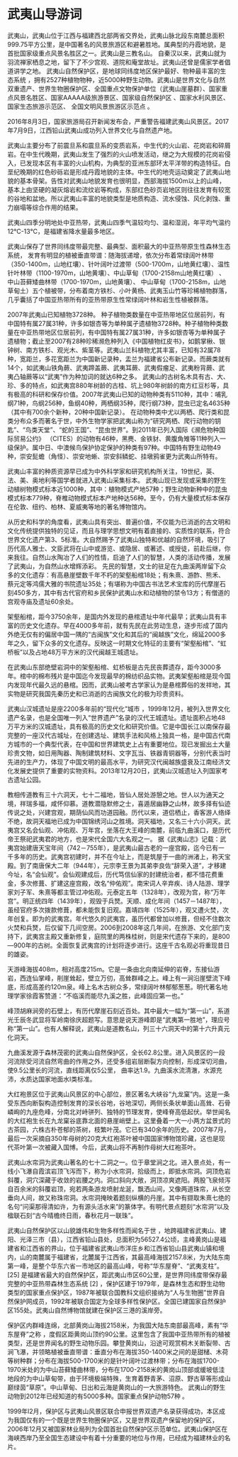 # 武夷山导游词  
武夷山，武夷山位于江西与福建西北部两省交界处，武夷山脉北段东南麓总面积999.75平方公里，是中国著名的风景旅游区和避暑胜地。属典型的丹霞地貌，是首批国家级重点风景名胜区之一。武夷山是三教名山。 自秦汉以来，武夷山就为羽流禅家栖息之地，留下了不少宫观、道院和庵堂故址。武夷山还曾是儒家学者倡道讲学之地。 武夷山自然保护区，是地球同纬度地区保护最好、物种最丰富的生态系统  ，拥有2527种植物物种，近5000种野生动物。武夷山是世界文化与自然双重遗产、世界生物圈保护区、全国重点文物保护单位（武夷山崖墓群）、国家重点风景名胜区、国家AAAAA级旅游景区、国家级自然保护区  、国家水利风景区、  国家生态旅游示范区、  全国文明风景旅游区示范点  。  

2016年8月3日，国家旅游局召开新闻发布会，严重警告福建武夷山风景区。2017年7月9日，江西铅山武夷山成功列入世界文化与自然遗产地。  

 武夷山主要分布了前震旦系和震旦系的变质岩系，中生代的火山岩、花岗岩和碎屑岩。在中生代晚期，武夷山发生了强烈的火山喷发活动，继之为大规模的花岗岩侵入，已发现本区有丰富的火山机构，为典型的亚洲东部环太平洋带的构造特征。白垩纪晚期的红色砂砾岩是形成丹霞地貌的主体。中生代的地壳运动奠定了武夷山地貌的基本骨架。告性对武夷山地貌发育也很明显，西部海拔1500m以上的山峰，基本上由坚硬的凝灰熔岩和流纹岩等构成，东部红色砂页岩地区则往往发育有较宽的谷地和盆地。所以武夷山丰富的地貌类型是地质构造、流水侵蚀、风化剥蚀、重力崩塌等综合作用的结果。  

武夷山四季分明地处中亚热带，武夷山四季气温较均匀、温和湿润，年平均气温约12℃-13℃，是福建省降水量最多地区。  

武夷山保存了世界同纬度带最完整、最典型、面积最大的中亚热带原生性森林生态系统， 发育有明显的植被垂直带谱：随海拔递增，依次分布着常绿阔叶林带（350-1400m，山地红壤）、针叶阔叶过渡带（500-1700m，山地黄红壤）、温性针叶林带（1100-1970m，山地黄壤）、中山草甸（1700-2158m山地黄红壤） 、中山苔藓矮曲林带（1700-1970m，山地黄壤）、 中山草甸（1700-2158m，山地草甸土）五个植被带，分布着南方铁杉、小叶黄杨、武夷玉山竹等珍稀植物群落，几乎囊括了中国亚热带所有的亚热带原生性常绿阔叶林和岩生性植被群落。  

2007年武夷山已知植物3728种。  种子植物类数量在中亚热带地区位居前列，有中国特有属27属31种，许多如银杏等为单种属孑遗植物3728种。种子植物种类数量在中亚热带地区位居前列，有中国特有属27属31种，许多如银杏等为单种属孑遗植物；截止至2007有28种珍稀濒危种列入《中国植物红皮书》，如鹅掌楸、银钟树、南方铁杉、观光木、紫茎等。武夷山兰科植物尤其丰富，已知有32属78种，宽距兰，多花宽距兰为中国新记录种，盂兰为福建省公布新记录。而蕨类就有14个，如武夷山铁角蕨、武夷蹄盖蕨、武夷耳蕨、武夷假瘤足、武夷粉背蕨、武夷凸轴蕨等以“武夷”作为种加词的就达6种之多。  武夷山的古树名木具有古、大、珍、多的特点，如武夷宫880年树龄的古桂、坑上980年树龄的南方红豆杉等，具有极高的科研和保存价值。2007年武夷山已知的动物种类有5110种，其中：哺乳纲71种，鸟纲256种，鱼纲40种，两栖纲35种，爬行纲73种，昆虫已定名4635种（其中有700余个新种，20种中国新记录）。  在动物种类中尤以两栖、爬行类和昆类分布众多而著名于世，中外生物学家把武夷山称为“研究两栖、爬行动物的钥匙”、“鸟类天堂”、“蛇的王国”、“昆虫世界”。到2011年已列入国际《濒危物种国际贸易公约》 （CITES）的动物有46种，黑麂、金铁豺、黄腹角雉等11种列入一级保护。属中日、中澳候鸟保护协定保护的种类有97种。中国特有野生动物49种，崇安髭蟾（角怪）、崇安地蜥、崇安斜鳞蛇、挂墩鸦雀更为武夷山所特有。  

武夷山丰富的种质资源早已成为中外科学家和研究机构所关注，19世纪，英、法、美、奥地利等国学者就进入武夷山采集标本。  武夷山现已发现或采集的野生动植树物模式标本近1000种，其中：植物模式产地57种；野生动物新种中的昆虫模式标本779种，脊椎动物模式标本产地种达56种。至今，仍有大量模式标本保存在伦敦、纽约、柏林、夏威夷等地的著名博物馆内。  

从历史和科学的角度看，武夷山具有突出、普遍价值，不仅能为已消逝的古文明和文化传统提供独特的见证，而且与理学思想文明有着直接的、实质性的联系，符合世界文化遗产第3、5标准。大自然赐予了武夷山独特和优越的自然环境，吸引了历代高人雅士、文臣武将在山中或游览、或隐居、或著述、或授徒，前赴后继，你来我往。自然山水陶冶了人们的性情，启迪了人们的智慧，人类的活动传播，发展了武夷山，为自然山水增辉添彩。  先民的智慧，文士的驻足在九曲溪两岸留下众多的文化遗存：有高悬崖壁数千年不朽的架壑船棺18处；有朱熹、游酢、熊禾、蔡元定等鸿儒大雅的书院遗址35处；有堪称为中国古书法艺术宝库的历代摩崖石刻450多方，其中有古代官府和乡民保护武夷山水和动植物的禁令13方；有僧道的宫观寺庙及遗址60余处。  

架壑船棺，距今3750余年，是国内外发现的悬棺遗址中年代最早；武夷山具有丰富的历史文化遗存。早在4000多年前，就有先民在此劳动生息，逐步形成了国内外绝无仅有的偏居中国一隅的“古闽族”文化和其后的“闽越族”文化，绵延2000多年之久，留下众多的文化遗存。反映这一时期文化特征的主要有“架壑船棺”、“虹桥板”以及占地48万平方米的汉代闽越王城遗址。  

在武夷山东部绝壁岩洞中的架壑船棺、虹桥板是古先民丧葬遗存，距今3000多年。棺中的棉布残片是中国迄今发现最早的棉纺织品实物。武夷架壑船棺是现今国内发现年代最久远的悬棺。因而，武夷山被考古学家认为是悬棺葬俗的发祥地，其实物是研究我国先秦历史和已消逝的古闽族文化的极为珍贵资料。  

武夷山汉城遗址是座2200多年前的“现代化”城市  ，1999年12月，被列入世界文化遗产名录，也是全国唯一列入“世界遗产”名录的汉代王城遗址。遗址面积占地48万平方米的汉城遗址，具有极高的历史文化和研究价值。它是中国长江以南保存最完整的一座汉代古城址，在创建选址、建筑手法和风格上独具一格，是中国古代南方城市的一个典型代表，在中国和世界建筑史上占有重要地位。现已发掘出土大量珍贵文物，如日用陶器、陶制建筑材料、文字瓦当、铁器青铜器等，分别代表当时先进的生产力，体现了中国文明的最高水平，为研究汉代闽越族盛衰及江南经济文化发展史提供了重要的实物资料。2013年12月20日，武夷山汉城遗址入列国家考古遗址公园。  

教相传道教有三十六洞天，七十二福地，皆仙人居处游憩之地。世人以为通天之境，祥瑞多福，咸怀仰慕。道教潜隐默修之士，喜遁居幽静之山林，故多择有仙迹传说之处，兴建宫观，期荫仙风而功道园融。历代以来，道侣栖止，香客游人络绎不绝，故洞天福地已成为中国锦绣河山之胜境。洞天福地，又名三十六小洞天。武夷宫又名会仙观、冲佑观、万年宫，坐落在大王峰的南麓，前临九曲溪口，是历代帝王祭祀武夷君的地方，也是宋代全国六大名观之一。  据《武夷山志》记载：武夷宫始建唐天宝年间（742－755年），是武夷山最古老的一座宫殿，迄今已有一千多年的历史。武夷宫初建时，并不在今址上，而是筑屋于一曲的洲渚上，称天宝殿。到了南唐保大二年（944年），元宗李王景为其弟李良佐“辞荣入道”，才移建今址，名“会仙观”。会仙观建成后，历代笃信仙家的封建统治者，都不惜花费重金，多次修葺、扩建这座宫殿，改名“仲佑观”。南宋词人辛弃疾、诗人陆游、理学家刘子军、朱熹等都主管过冲佑观。元泰定五年（1328年），改观为宫，称“万年宫”。明正统四年（1439年），观毁于兵燹。天顺、成化年间（1457－1487年），虽经官府多次拨款修葺，都未能恢复旧观。嘉靖四年（1525年），观又遭火焚，次年创复。即为的武夷宫。年代悠久的武夷宫，虽历代都曾加以修葺，但经不住数次火焚和兵燹，后仅留下几间空房。2006到2008年这几年间，在旅游、文化部门支持下，武夷宫主殿又重新修复，庭院里的两株桂树，则是宋代遗存下来的，是800—900年的古树。全面恢复武夷宫的计划将逐步进行。这座千古名观必将重现昔日的雄姿。  

天游峰海拔408m，相对高度215m。它是一条由北向南延伸的岩脊，东接仙游岩，西连仙掌峰，削崖耸起，壁立万仞，高耸群峰之上。峰上有一涧沿崖壁流下峰底，形成高差约120m泉。峰上名木古树众多，常绿阔叶林郁郁葱葱。明代著名地理学家徐霞客赞道：“不临溪而能尽九溪之胜，此峰固应第一也。”  

峰顶胡麻涧旁的石壁上，有历代摩崖石刻近百处。其中最大一幅为“第一山”，系道光壬辰冬武显将军岭南徐庆超题写。意思是说天游峰即是“武夷第一胜地”，理应号称“第一山”。也有人解释说，武夷山是道教名山，列三十六洞天中的第十六升真元化洞天。  

九曲溪发源于森林茂密的武夷山自然保护区，全长62.8公里。进入风景区的一段河流除受河流自然弯曲的作用之外，还受多组岩层断裂方向控制，形成深切河曲，使9.5公里长的河流，直线距离仅5公里， 曲率达1.9。九曲溪水流清澈，水源充沛，水质达国家地面水Ι类标准。  

大红袍景区位于武夷山风景区的中心部位，景区著名大峡谷“九龙窠”内。这是一条受东西向断裂构造控制发育的深长谷地，谷地深切，两侧长条状单面山高耸、石骨嶙峋的九座危峰，分南北对峙骈列、独特的节理发育，使峰脊高低起伏。举世闻名的大红袍生长在九龙窠谷底靠北面的悬崖峭壁上。这里叠着一大一小两方盆景式的古茶园，六株古朴苍郁的茶树，枝繁叶茂。它已有340余年的历史。2007年7月，最后一次采摘自350年母树的20克大红袍茶叶被中国国家博物馆珍藏，这也是现代茶叶第一次被藏入国博。今后，武夷山将不再制作母树大红袍茶叶。  

武夷山水帘洞为武夷山著名的七十二洞之一。位于章堂涧之北。进入景点处，有一线小飞瀑自霞滨岩顶飞泻而下，称为小水帘洞，拾级而上，即抵水帘洞。洞顶危岩斜覆，洞穴深藏于收敛的岩腰之内。洞口斜向大敞，洞顶凉爽遮阳。两股飞泉倾泻自百余米的斜覆岩顶，宛若两条游龙喷射龙涎，飘洒山间，又像两道珠帘，从长空垂向人间，故又称珠帘洞。水帘洞掩映着题刻纵横的丹崖。其中有撷取朱熹七绝的名句“问渠那得清如许，为有源头活水来”的篆体字。有明代景点题刻“水帘洞”以及楹联石刻“古今晴檐终日雨，春秋花月一联珠”。  

武夷山自然保护区以山貌雄伟和生物多样性而闻名于世  ，地跨福建省武夷山、建阳、光泽三市（县），江西省铅山县处，总面积为56527.4公顷，主峰黄岗山是福建省和江西省的界山，位于福建省武夷山市洋庄乡和江西省铅山县武夷山镇和境内，山的南麓属于福建省，北麓属于江西省，其最高峰海拔2157.8米，为大陆东南第一峰，是整个华东六省一市地区的最高山峰，号称“华东屋脊”、“武夷支柱”。 [25]  是福建省最大的自然保护区，距武夷山市区60公里，是世界同纬度带保存最完整的中亚热带森林生态系统 [2]  ，保护区建于1979年，是森林生态和野生动物类型的国家重点保护区，1987年被联合国教科文组织接纳为“人与生物圈”世界自然保护网成员，1992年被联合国定为全球多样性保护区。全国已建国家自然保护区155处。武夷山自然博物馆就建在保护区三港的溪岸旁。  

保护区内群峰连绵，北部黄岗山海拔2158米，为我国大陆东南部最高峰，素有“华东屋脊”之称  ，度假区距黄岗山顶约90公里。这里包含了我国中亚热带所有的植被类型，还是世界闻名的野生动物乐园。攀登黄岗山，沿途可观赏桐木关断裂带、古涧飞瀑，并领略植被垂直带谱：垂直分布在海拔350-1400米之间的是甜槠、木荷等树种群；分布在海拔500-1700米的是针叶阔叶过渡林带；分布在海拔1700-1970米处的为中山苔藓矮曲林带，分布在1700-2158米的黄岗山顶部或缓坡低洼地段的为中山草甸带，由于环境极端特殊，生育着野青茅、沼原、野古草等形成山巅绿茵“草原”。中山草甸、日出和云海是黄岗山的一大旅游特色。 武夷山的野生动物到2012年已经知道的有5000多种。国家重点保护动物57种 。  

1999年l2月，保护区与武夷山风景区联合申报世界双遗产名录获得成功，本区成为我国仅有的一个既是世界生物圈保护区，又是世界双遗产保留地的保护区，2006年12月又被国家林业局列为全国首批自然保护区示范单位。武夷山保护区在海峡西岸乃至全国生态建设中有着十分重要的地位与作用，已经成为福建林业的名片。  
